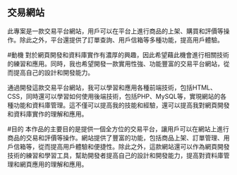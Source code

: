 ## 交易網站
此專案是一款交易平台網站，用戶可以在平台上進行商品的上架、購買和評價等操作。除此之外，平台還提供了訂單查詢、用戶信箱等多種功能，提高用戶體驗。

#動機
對於網頁開發和資料庫實作有濃厚的興趣，因此希望藉此機會進行相關技術的練習和應用。同時，我也希望開發一款實用性強、功能豐富的交易平台網站，從而提高自己的設計和開發能力。  

通過開發這款交易平台網站，我可以學習和應用各種前端技術，包括HTML、CSS，同時還可以學習如何使用後端技術，包括PHP、MySQL等，實現網站的各種功能和資料庫管理。這不僅可以提高我的技能和經驗，還可以提高我對網頁開發和資料庫實作的理解和應用。

#目的
本作品的主要目的是提供一個全方位的交易平台，讓用戶可以在網站上進行商品的交易和評價等操作。網站提供了豐富的功能，包括商品上架、訂單管理、用戶信箱等，從而提高用戶體驗和便捷性。除此之外，這款網站還可以作為網頁開發技術的練習和學習工具，幫助開發者提高自己的設計和開發能力，提高對資料庫管理和網頁應用的理解和應用。
